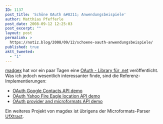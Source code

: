 ```yaml
---
ID: 1137
post_title: 'Schöne OAuth &#8211; Anwendungsbeispiele'
author: Matthias Pfefferle
post_date: 2008-09-12 12:25:03
post_excerpt: ""
layout: post
permalink: >
  https://notiz.blog/2008/09/12/schoene-oauth-anwendungsbeispiele/
published: true
aktt_tweeted:
  - "1"
---
```

<a href="http://www.madgex.com/">madgex</a> hat vor ein paar Tagen eine <a href="http://lab.madgex.com/oauth-net/">OAuth - Library für .net</a> veröffentlicht. Was ich jedoch wesentlich interessanter finde, sind die Referenz-Implementierungen:

<ul>
<li><a href="http://lab.madgex.com/oauth-net/googlecontacts/">OAuth Google Contacts API demo</a></li>
<li><a href="http://lab.madgex.com/oauth-net/fireeagle/">OAuth Yahoo Fire Eagle location API demo</a></li>
<li><a href="http://lab.madgex.com/oauth-net/provider/">OAuth provider and microformats API demo</a></li>
</ul>

Ein weiteres Projekt von magdex ist übrigens der Microformats-Parser <a href="http://lab.backnetwork.com/ufXtract/">UfXtract</a>.